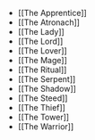 - [[The Apprentice]]
- [[The Atronach]]
- [[The Lady]]
- [[The Lord]]
- [[The Lover]]
- [[The Mage]]
- [[The Ritual]]
- [[The Serpent]]
- [[The Shadow]]
- [[The Steed]]
- [[The Thief]]
- [[The Tower]]
- [[The Warrior]]
